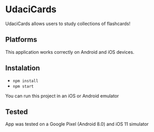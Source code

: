 # UdaciCards

UdaciCards allows users to study collections of flashcards!

## Platforms

This application works correctly on Android and iOS devices.

## Instalation

-  `npm install`
-  `npm start`

You can run this project in an iOS or Android emulator

## Tested

App was tested on a Google Pixel (Android 8.0) and iOS 11 simulator